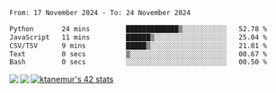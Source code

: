 <!--START_SECTION:waka-->

```txt
From: 17 November 2024 - To: 24 November 2024

Python       24 mins         █████████████▒░░░░░░░░░░░   52.78 %
JavaScript   11 mins         ██████▒░░░░░░░░░░░░░░░░░░   25.04 %
CSV/TSV      9 mins          █████▒░░░░░░░░░░░░░░░░░░░   21.01 %
Text         0 secs          ▒░░░░░░░░░░░░░░░░░░░░░░░░   00.67 %
Bash         0 secs          ░░░░░░░░░░░░░░░░░░░░░░░░░   00.50 %
```

<!--END_SECTION:waka-->
<a href="https://github.com/anuraghazra/github-readme-stats">
  <img align="left" src="https://github-readme-stats.vercel.app/api?username=Tanesan&count_private=true&show_icons=true" />
<img align="left" src="https://github-readme-stats.vercel.app/api/top-langs/?username=Tanesan" />
</a>

[![ktanemur's 42 stats](https://badge42.vercel.app/api/v2/cl1wslf6s002109l771rng2w8/stats?cursusId=21&coalitionId=62)](https://github.com/JaeSeoKim/badge42)

